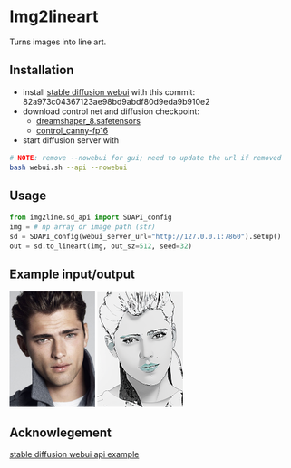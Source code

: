 # Img2lineart
Turns images into line art.

## Installation
- install [stable diffusion webui](https://github.com/AUTOMATIC1111/stable-diffusion-webui) with this commit: 82a973c04367123ae98bd9abdf80d9eda9b910e2
- download control net and diffusion checkpoint:
    - [dreamshaper_8.safetensors](https://civitai.com/models/4384/dreamshaper)
    - [control_canny-fp16](https://huggingface.co/webui/ControlNet-modules-safetensors/tree/main)
- start diffusion server with
```bash
# NOTE: remove --nowebui for gui; need to update the url if removed
bash webui.sh --api --nowebui
```

## Usage
```python
from img2line.sd_api import SDAPI_config
img = # np array or image path (str)
sd = SDAPI_config(webui_server_url="http://127.0.0.1:7860").setup()
out = sd.to_lineart(img, out_sz=512, seed=32)
```

## Example input/output
<p float="left">
    <img src="docs/input.jpeg" alt="Input Image" width="30%" />
    <img src="docs/output.png" alt="Output Image" width="30%" />
</p>

## Acknowlegement
[stable diffusion webui api example](https://github.com/AUTOMATIC1111/stable-diffusion-webui/wiki/API)
